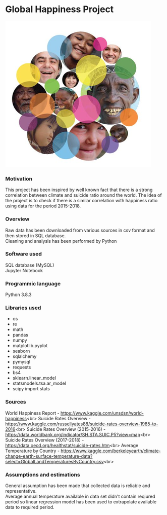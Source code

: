 # Global Happiness Project
![image](./img/image.jpg)

### Motivation
This project has been inspired by well known fact that there is a strong correlation between climate and suicide ratio around the world. The idea of the project is to check if there is 
a similar correlation with happiness ratio using data for the period 2015-2018.

### Overview
Raw data has been downloaded from various sources in csv format and then stored in SQL database.\
Cleaning and analysis has been performed by Python

### Software used
SQL database (MySQL)\
Jupyter Notebook

### Programmic language
Python 3.8.3

### Libraries used
- os
- re
- math
- pandas
- numpy
- matplotlib.pyplot
- seaborn
- sqlalchemy
- pymysql
- requests
- bs4
- sklearn.linear_model
- statsmodels.tsa.ar_model
- scipy import stats

### Sources
World Happiness Report - https://www.kaggle.com/unsdsn/world-happiness<br\>
Suicide Rates Overview - https://www.kaggle.com/russellyates88/suicide-rates-overview-1985-to-2016<br\>
Suicide Rates Overview (2015-2016) - https://data.worldbank.org/indicator/SH.STA.SUIC.P5?view=map<br\>
Suicide Rates Overview (2017-2018) - https://data.oecd.org/healthstat/suicide-rates.htm<br\>
Average Temperature by Country - https://www.kaggle.com/berkeleyearth/climate-change-earth-surface-temperature-data?select=GlobalLandTemperaturesByCountry.csv<br\>

### Assumptions and estimations
General assumption has been made that collected data is reliable and representative.\
Average annual temperature available in data set didn't contain reqiured period so linear regression model has been used to extrapolate available data to required period.